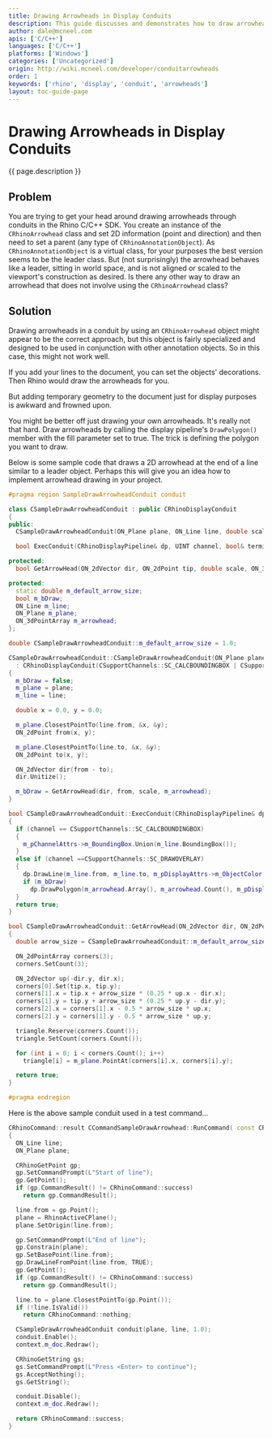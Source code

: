 ```yaml
---
title: Drawing Arrowheads in Display Conduits
description: This guide discusses and demonstrates how to draw arrowheads in Rhino Display Conduit.
author: dale@mcneel.com
apis: ['C/C++']
languages: ['C/C++']
platforms: ['Windows']
categories: ['Uncategorized']
origin: http://wiki.mcneel.com/developer/conduitarrowheads
order: 1
keywords: ['rhino', 'display', 'conduit', 'arrowheads']
layout: toc-guide-page
---
```


# Drawing Arrowheads in Display Conduits

{{ page.description }}

## Problem

You are trying to get your head around drawing arrowheads through conduits in the Rhino C/C++ SDK.  You create an instance of the `CRhinoArrowhead` class and set 2D information (point and direction) and then need to set a parent (any type of `CRhinoAnnotationObject`).  As `CRhinoAnnotationObject` is a virtual class, for your purposes the best version seems to be the leader class.  But (not surprisingly) the arrowhead behaves like a leader, sitting in world space, and is not aligned or scaled to the viewport's construction as desired.  Is there any other way to draw an arrowhead that does not involve using the `CRhinoArrowhead` class?

## Solution

Drawing arrowheads in a conduit by using an `CRhinoArrowhead` object might appear to be the correct approach, but this object is fairly specialized and designed to be used in conjunction with other annotation objects.  So in this case, this might not work well.

If you add your lines to the document, you can set the objects' decorations.  Then Rhino would draw the arrowheads for you.

But adding temporary geometry to the document just for display purposes is awkward and frowned upon.

You might be better off just drawing your own arrowheads.  It's really not that hard.  Draw arrowheads by calling the display pipeline's `DrawPolygon()` member with the fill parameter set to true.  The trick is defining the polygon you want to draw.

Below is some sample code that draws a 2D arrowhead at the end of a line similar to a leader object.  Perhaps this will give you an idea how to implement arrowhead drawing in your project.

```cpp
#pragma region SampleDrawArrowheadConduit conduit

class CSampleDrawArrowheadConduit : public CRhinoDisplayConduit
{
public:
  CSampleDrawArrowheadConduit(ON_Plane plane, ON_Line line, double scale);

  bool ExecConduit(CRhinoDisplayPipeline& dp, UINT channel, bool& terminate);

protected:
  bool GetArrowHead(ON_2dVector dir, ON_2dPoint tip, double scale, ON_3dPointArray& triangle);

protected:
  static double m_default_arrow_size;
  bool m_bDraw;
  ON_Line m_line;
  ON_Plane m_plane;
  ON_3dPointArray m_arrowhead;
};

double CSampleDrawArrowheadConduit::m_default_arrow_size = 1.0;

CSampleDrawArrowheadConduit::CSampleDrawArrowheadConduit(ON_Plane plane, ON_Line line, double scale)
  : CRhinoDisplayConduit(CSupportChannels::SC_CALCBOUNDINGBOX | CSupportChannels::SC_DRAWOVERLAY)
{
  m_bDraw = false;
  m_plane = plane;
  m_line = line;

  double x = 0.0, y = 0.0;

  m_plane.ClosestPointTo(line.from, &x, &y);
  ON_2dPoint from(x, y);

  m_plane.ClosestPointTo(line.to, &x, &y);
  ON_2dPoint to(x, y);

  ON_2dVector dir(from - to);
  dir.Unitize();

  m_bDraw = GetArrowHead(dir, from, scale, m_arrowhead);
}

bool CSampleDrawArrowheadConduit::ExecConduit(CRhinoDisplayPipeline& dp, UINT channel, bool& terminate)
{
  if (channel == CSupportChannels::SC_CALCBOUNDINGBOX)
  {
    m_pChannelAttrs->m_BoundingBox.Union(m_line.BoundingBox());
  }
  else if (channel ==CSupportChannels::SC_DRAWOVERLAY)
  {
    dp.DrawLine(m_line.from, m_line.to, m_pDisplayAttrs->m_ObjectColor | 0xFF000000, m_pDisplayAttrs->m_nLineThickness);
    if (m_bDraw)
      dp.DrawPolygon(m_arrowhead.Array(), m_arrowhead.Count(), m_pDisplayAttrs->m_ObjectColor | 0xFF000000, true);
  }
  return true;
}

bool CSampleDrawArrowheadConduit::GetArrowHead(ON_2dVector dir, ON_2dPoint tip, double scale, ON_3dPointArray& triangle)
{
  double arrow_size = CSampleDrawArrowheadConduit::m_default_arrow_size * scale;

  ON_2dPointArray corners(3);
  corners.SetCount(3);

  ON_2dVector up(-dir.y, dir.x);
  corners[0].Set(tip.x, tip.y);
  corners[1].x = tip.x + arrow_size * (0.25 * up.x - dir.x);
  corners[1].y = tip.y + arrow_size * (0.25 * up.y - dir.y);
  corners[2].x = corners[1].x - 0.5 * arrow_size * up.x;
  corners[2].y = corners[1].y - 0.5 * arrow_size * up.y;

  triangle.Reserve(corners.Count());
  triangle.SetCount(corners.Count());

  for (int i = 0; i < corners.Count(); i++)
    triangle[i] = m_plane.PointAt(corners[i].x, corners[i].y);

  return true;
}

#pragma endregion
```

Here is the above sample conduit used in a test command...

```cpp
CRhinoCommand::result CCommandSampleDrawArrowhead::RunCommand( const CRhinoCommandContext& context )
{
  ON_Line line;
  ON_Plane plane;

  CRhinoGetPoint gp;
  gp.SetCommandPrompt(L"Start of line");
  gp.GetPoint();
  if (gp.CommandResult() != CRhinoCommand::success)
    return gp.CommandResult();

  line.from = gp.Point();
  plane = RhinoActiveCPlane();
  plane.SetOrigin(line.from);

  gp.SetCommandPrompt(L"End of line");
  gp.Constrain(plane);
  gp.SetBasePoint(line.from);
  gp.DrawLineFromPoint(line.from, TRUE);
  gp.GetPoint();
  if (gp.CommandResult() != CRhinoCommand::success)
    return gp.CommandResult();

  line.to = plane.ClosestPointTo(gp.Point());
  if (!line.IsValid())
    return CRhinoCommand::nothing;

  CSampleDrawArrowheadConduit conduit(plane, line, 1.0);
  conduit.Enable();
  context.m_doc.Redraw();

  CRhinoGetString gs;
  gs.SetCommandPrompt(L"Press <Enter> to continue");
  gs.AcceptNothing();
  gs.GetString();

  conduit.Disable();
  context.m_doc.Redraw();

  return CRhinoCommand::success;
}
```

